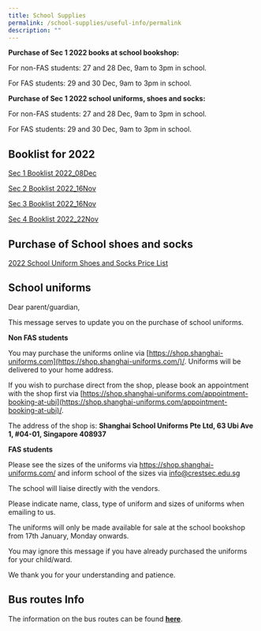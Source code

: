 ```yaml
---
title: School Supplies
permalink: /school-supplies/useful-info/permalink
description: ""
---
```

**Purchase of Sec 1 2022 books at school bookshop:**

For non-FAS students: 27 and 28 Dec, 9am to 3pm in school.

For FAS students: 29 and 30 Dec, 9am to 3pm in school.

**Purchase of Sec 1 2022 school uniforms, shoes and socks:**

For non-FAS students: 27 and 28 Dec, 9am to 3pm in school.

For FAS students: 29 and 30 Dec, 9am to 3pm in school.

Booklist for 2022
-----------------

[Sec 1 Booklist 2022_08Dec](/files/Sec%201%20Booklist%202022_08Dec.pdf)

[Sec 2 Booklist 2022_16Nov](/files/Sec%202%20Booklist%202022_16Nov.pdf)

[Sec 3 Booklist 2022_16Nov](/files/Sec%203%20Booklist%202022_16Nov.pdf)

[Sec 4 Booklist 2022_22Nov](/files/Sec%204%20Booklist%202022_22Nov.pdf)


Purchase of School shoes and socks
----------------------------------
[2022 School Uniform Shoes and Socks Price List](/files/2022%20School%20Uniform%20Shoes%20and%20Socks%20Price%20List.pdf)

School uniforms
---------------

Dear parent/guardian,

  

This message serves to update you on the purchase of school uniforms.

  

**Non FAS students**

  

You may purchase the uniforms online via [https://shop.shanghai-uniforms.com](https://shop.shanghai-uniforms.com/)/. Uniforms will be delivered to your home address.

  

If you wish to purchase direct from the shop, please book an appointment with the shop first via [https://shop.shanghai-uniforms.com/appointment-booking-at-ubi](https://shop.shanghai-uniforms.com/appointment-booking-at-ubi)/.

  

The address of the shop is: **Shanghai School Uniforms Pte Ltd, 63 Ubi Ave 1, #04-01, Singapore 408937**

  

**FAS students**

  

Please see the sizes of the uniforms via https://shop.shanghai-uniforms.com/ and inform school of the sizes via [info@crestsec.edu.sg](mailto:info@crestsec.edu.sg)

  

The school will liaise directly with the vendors. 

  

Please indicate name, class, type of uniform and sizes of uniforms when emailing to us.

  

The uniforms will only be made available for sale at the school bookshop from 17th January, Monday onwards.

  

You may ignore this message if you have already purchased the uniforms for your child/ward.

  

We thank you for your understanding and patience.

  

Bus routes Info
---------------

The information on the bus routes can be found [**here**](https://moe-crestsec-staging.netlify.app/shuttle-bus-service/useful-info/permalink).